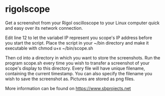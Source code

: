 # rigolscope
Get a screenshot from your Rigol oscilloscope to your Linux computer quick and easy over its network connection.

Edit line 12 to let the variabel IP represent you scope's IP address before you start the script.
Place the script in your ~/bin directory and make it executable with chmod u+x ~/bin/scope.sh

Then cd into a directory in which you want to store the screenshots. Run the program scope.sh every time you wish
to transfer a screenshot of your scope's display to this directory. Every file will have unique filename, containing
the current timestamp.
You can also specify the filename you wish to save the screenshot as.
Pictures are stored as png files.

More information can be found on https://www.sbprojects.net
